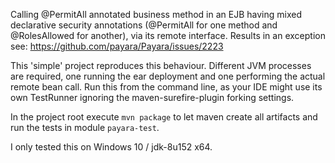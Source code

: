 Calling @PermitAll annotated business method in an EJB having mixed declarative security annotations (@PermitAll for one method and @RolesAllowed for another), 
via its remote interface. Results in an exception see: https://github.com/payara/Payara/issues/2223

This 'simple' project reproduces this behaviour. Different JVM processes are required, 
one running the ear deployment and one performing the actual remote bean call. 
Run this from the command line, as your IDE might use its own TestRunner ignoring the maven-surefire-plugin forking settings.

In the project root execute `mvn package` to let maven create all artifacts and run the tests in module `payara-test`.

I only tested this on Windows 10 / jdk-8u152 x64.